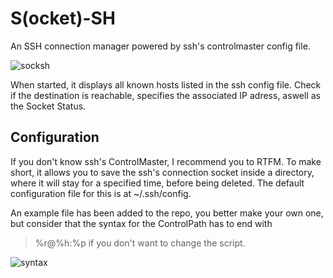 # S(ocket)-SH

An SSH connection manager powered by ssh's controlmaster config file.

![socksh](https://user-images.githubusercontent.com/29956389/62934203-475c9400-bdc4-11e9-849c-d01bfa6ec387.png)

When started, it displays all known hosts listed in the ssh config file. Check if the destination is reachable, specifies the associated IP adress, aswell as the Socket Status.

## Configuration
If you don't know ssh's ControlMaster, I recommend you to RTFM.
To make short, it allows you to save the ssh's connection socket inside a directory, where it will stay for a specified time, before being deleted.
The default configuration file for this is at ~/.ssh/config.

An example file has been added to the repo, you better make your own one, but consider that the syntax for the ControlPath has to end with
> %r@%h:%p
if you don't want to change the script.

![syntax](https://user-images.githubusercontent.com/29956389/62935022-4f1d3800-bdc6-11e9-904b-cd03d92a3dd4.png)
